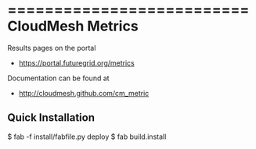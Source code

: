 ==========================
CloudMesh Metrics
==========================

Results pages on the portal

* https://portal.futuregrid.org/metrics

Documentation can be found at 

* http://cloudmesh.github.com/cm_metric

Quick Installation
------------------
$ fab -f install/fabfile.py deploy
$ fab build.install
